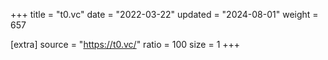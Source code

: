 +++
title = "t0.vc"
date = "2022-03-22"
updated = "2024-08-01"
weight = 657

[extra]
source = "https://t0.vc/"
ratio = 100
size = 1
+++
